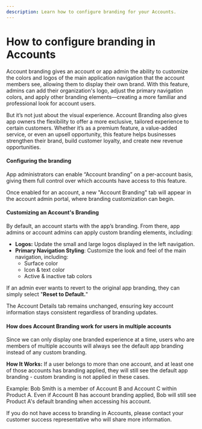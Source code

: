 ```yaml
---
description: Learn how to configure branding for your Accounts.
---
```


# How to configure branding in Accounts

Account branding gives an account or app admin the ability to customize the colors and logos of the main application navigation that the account members see, allowing them to display their own brand. With this feature, admins can add their organization's logo, adjust the primary navigation colors, and apply other branding elements—creating a more familiar and professional look for account users.

But it’s not just about the visual experience. Account Branding also gives app owners the flexibility to offer a more exclusive, tailored experience to certain customers. Whether it’s as a premium feature, a value-added service, or even an upsell opportunity, this feature helps businesses strengthen their brand, build customer loyalty, and create new revenue opportunities.

#### Configuring the branding

App administrators can enable “Account branding” on a per-account basis, giving them full control over which accounts have access to this feature.&#x20;

Once enabled for an account, a new "Account Branding" tab will appear in the account admin portal, where branding customization can begin.&#x20;

#### Customizing an Account's Branding

By default, an account starts with the app’s branding. From there, app admins or account admins can apply custom branding elements, including:&#x20;

* **Logos:** Update the small and large logos displayed in the left navigation.&#x20;
* **Primary Navigation Styling**: Customize the look and feel of the main navigation, including:&#x20;
  * Surface color&#x20;
  * Icon & text color&#x20;
  * Active & inactive tab colors

If an admin ever wants to revert to the original app branding, they can simply select "**Reset to Default.**"

The Account Details tab remains unchanged, ensuring key account information stays consistent regardless of branding updates.

#### How does Account Branding work for users in multiple accounts

Since we can only display one branded experience at a time, users who are members of multiple accounts will always see the default app branding instead of any custom branding.&#x20;

**How It Works:** If a user belongs to more than one account, and at least one of those accounts has branding applied, they will still see the default app branding - custom branding is not applied in these cases.&#x20;

Example: Bob Smith is a member of Account B and Account C within Product A. Even if Account B has account branding applied, Bob will still see Product A's default branding when accessing his account.

If you do not have access to branding in Accounts, please contact your customer success representative who will share more information.&#x20;

